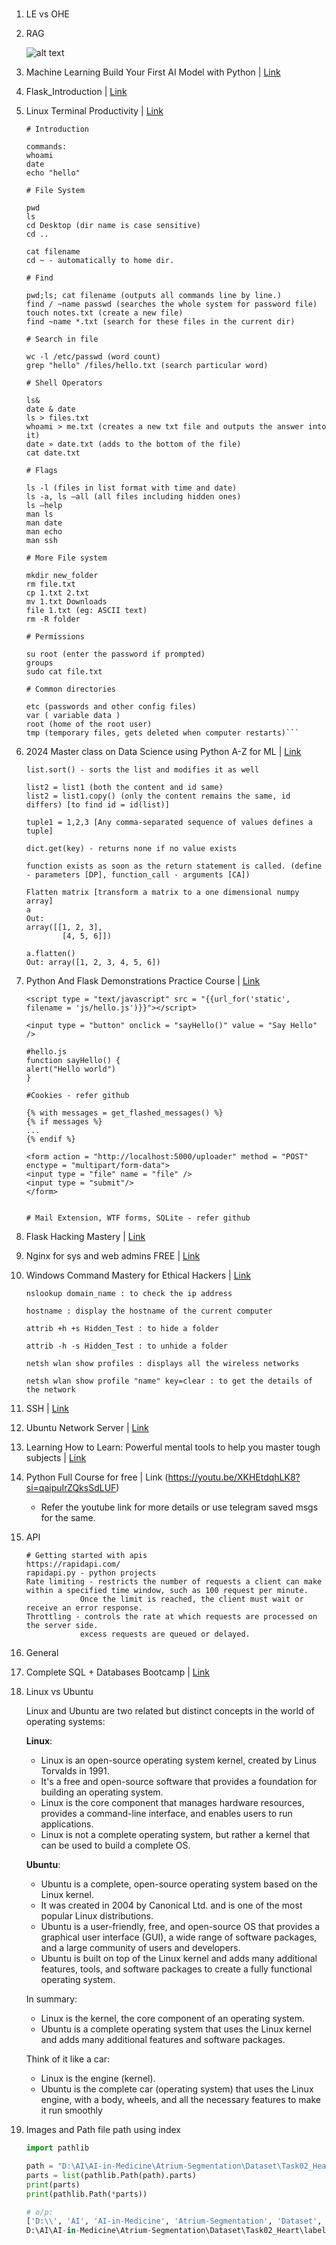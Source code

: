 # 

1. LE vs OHE
2. RAG

    ![alt text](image.png)

3. Machine Learning Build Your First AI Model with Python | [Link](https://github.com/Subin-Vidhu/2024/blob/main/Machine%20Learning%20Build%20Your%20First%20AI%20Model%20with%20Python/Class%2B11-12.ipynb)

4. Flask_Introduction | [Link](https://github.com/Subin-Vidhu/2024/tree/main/Flask_Introduction/FlaskIntroduction)

5. Linux Terminal Productivity | [Link](https://github.com/Subin-Vidhu/2024/blob/main/Linux%20Terminal%20Productivity/Linux%20Terminal%20Productivity.pdf)

    ```
    # Introduction

    commands:
    whoami
    date
    echo "hello"

    # File System

    pwd
    ls
    cd Desktop (dir name is case sensitive)
    cd ..

    cat filename
    cd ~ - automatically to home dir.

    # Find

    pwd;ls; cat filename (outputs all commands line by line.)
    find / ~name passwd (searches the whole system for password file)
    touch notes.txt (create a new file)
    find ~name *.txt (search for these files in the current dir)

    # Search in file

    wc -l /etc/passwd (word count)
    grep "hello" /files/hello.txt (search particular word)

    # Shell Operators

    ls&
    date & date
    ls > files.txt
    whoami > me.txt (creates a new txt file and outputs the answer into it)
    date » date.txt (adds to the bottom of the file)
    cat date.txt

    # Flags

    ls -l (files in list format with time and date)
    ls -a, ls —all (all files including hidden ones)
    ls —help
    man ls
    man date
    man echo
    man ssh

    # More File system

    mkdir new_folder
    rm file.txt
    cp 1.txt 2.txt
    mv 1.txt Downloads
    file 1.txt (eg: ASCII text)
    rm -R folder

    # Permissions

    su root (enter the password if prompted)
    groups
    sudo cat file.txt

    # Common directories

    etc (passwords and other config files)
    var ( variable data )
    root (home of the root user)
    tmp (temporary files, gets deleted when computer restarts)```

6. 2024 Master class on Data Science using Python A-Z for ML | [Link](https://github.com/Subin-Vidhu/2024/tree/main/2024%20Master%20class%20on%20Data%20Science%20using%20Python%20A-Z%20for%20ML)

    ```
    list.sort() - sorts the list and modifies it as well

    list2 = list1 (both the content and id same)
    list2 = list1.copy() (only the content remains the same, id differs) [to find id = id(list)]

    tuple1 = 1,2,3 [Any comma-separated sequence of values defines a tuple]

    dict.get(key) - returns none if no value exists

    function exists as soon as the return statement is called. (define - parameters [DP], function_call - arguments [CA])

    Flatten matrix [transform a matrix to a one dimensional numpy array]
    a
    Out: 
    array([[1, 2, 3],
            [4, 5, 6]])
    
    a.flatten()
    Out: array([1, 2, 3, 4, 5, 6])

    ```

7. Python And Flask Demonstrations Practice Course | [Link](https://github.com/Subin-Vidhu/2024/tree/main/Python%20And%20Flask%20Demonstrations%20Practice%20Course)

    ```
    <script type = "text/javascript" src = "{{url_for('static', filename = 'js/hello.js')}}"></script>

    <input type = "button" onclick = "sayHello()" value = "Say Hello" />

    #hello.js
    function sayHello() {
    alert("Hello world")
    }

    #Cookies - refer github

    {% with messages = get_flashed_messages() %}
    {% if messages %}
    ...
    {% endif %}

    <form action = "http://localhost:5000/uploader" method = "POST" enctype = "multipart/form-data">
    <input type = "file" name = "file" />
    <input type = "submit"/>
    </form>


    # Mail Extension, WTF forms, SQLite - refer github
    ```

8. Flask Hacking Mastery | [Link](https://github.com/Subin-Vidhu/2024/tree/main/Flask%20Hacking%20Mastery)

9. Nginx for sys and web admins FREE | [Link](https://github.com/Subin-Vidhu/2024/tree/main/Nginx%20for%20sys%20and%20web%20admins%20FREE)

10. Windows Command Mastery for Ethical Hackers | [Link](https://github.com/Subin-Vidhu/2024/tree/main/Windows%20Command%20Mastery%20for%20Ethical%20Hackers)

    ```
    nslookup domain_name : to check the ip address

    hostname : display the hostname of the current computer

    attrib +h +s Hidden_Test : to hide a folder

    attrib -h -s Hidden_Test : to unhide a folder

    netsh wlan show profiles : displays all the wireless networks

    netsh wlan show profile "name" key=clear : to get the details of the network
    ```

11. SSH | [Link](https://github.com/Subin-Vidhu/2024/tree/main/SSH)

12. Ubuntu Network Server | [Link](https://github.com/Subin-Vidhu/2024/tree/main/Ubuntu%20Network%20Server)

13. Learning How to Learn: Powerful mental tools to help you master tough subjects | [Link](https://github.com/Subin-Vidhu/2024/tree/main/Learning%20How%20to%20Learn)

14. Python Full Course for free | Link (https://youtu.be/XKHEtdqhLK8?si=qaipuIrZQksSdLUF)

    - Refer the youtube link for more details or use telegram saved msgs for the same.

15. API

    ```
    # Getting started with apis
    https://rapidapi.com/
    rapidapi.py - python projects
    Rate limiting - restricts the number of requests a client can make within a specified time window, such as 100 request per minute.
                Once the limit is reached, the client must wait or receive an error response.
    Throttling - controls the rate at which requests are processed on the server side.
                excess requests are queued or delayed.
    ```

16. General

17. Complete SQL + Databases Bootcamp | [Link](https://github.com/Subin-Vidhu/2024/tree/main/Complete%20SQL%20%2B%20Databases%20Bootcamp)

18. Linux vs Ubuntu

    
    Linux and Ubuntu are two related but distinct concepts in the world of operating systems:

    **Linux**:

    * Linux is an open-source operating system kernel, created by Linus Torvalds in 1991.
    * It's a free and open-source software that provides a foundation for building an operating system.
    * Linux is the core component that manages hardware resources, provides a command-line interface, and enables users to run applications.
    * Linux is not a complete operating system, but rather a kernel that can be used to build a complete OS.

    **Ubuntu**:

    * Ubuntu is a complete, open-source operating system based on the Linux kernel.
    * It was created in 2004 by Canonical Ltd. and is one of the most popular Linux distributions.
    * Ubuntu is a user-friendly, free, and open-source OS that provides a graphical user interface (GUI), a wide range of software packages, and a large community of users and developers.
    * Ubuntu is built on top of the Linux kernel and adds many additional features, tools, and software packages to create a fully functional operating system.

    In summary:

    * Linux is the kernel, the core component of an operating system.
    * Ubuntu is a complete operating system that uses the Linux kernel and adds many additional features and software packages.

    Think of it like a car:

    * Linux is the engine (kernel).
    * Ubuntu is the complete car (operating system) that uses the Linux engine, with a body, wheels, and all the necessary features to make it run smoothly
    
19. Images and Path file path using index

    ```py
    import pathlib

    path = "D:\AI\AI-in-Medicine\Atrium-Segmentation\Dataset\Task02_Heart\labelsTr\la_003.nii"
    parts = list(pathlib.Path(path).parts)
    print(parts)
    print(pathlib.Path(*parts))

    # o/p:
    ['D:\\', 'AI', 'AI-in-Medicine', 'Atrium-Segmentation', 'Dataset', 'Task02_Heart', 'labelsTr', 'la_003.nii']
    D:\AI\AI-in-Medicine\Atrium-Segmentation\Dataset\Task02_Heart\labelsTr\la_003.nii
    ```
